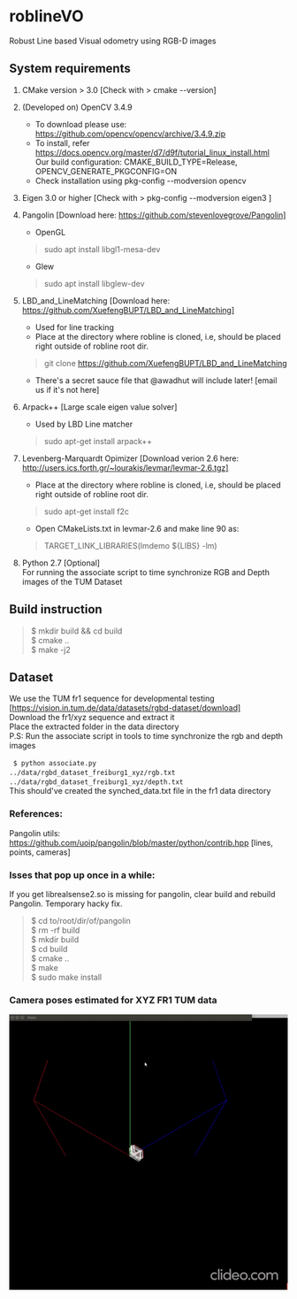 # roblineVO
Robust Line based Visual odometry using RGB-D images

## System requirements
1. CMake version > 3.0 [Check with > cmake --version]

2. (Developed on) OpenCV 3.4.9
    + To download please use: https://github.com/opencv/opencv/archive/3.4.9.zip   
    + To install, refer https://docs.opencv.org/master/d7/d9f/tutorial_linux_install.html   
        Our build configuration: CMAKE_BUILD_TYPE=Release, OPENCV_GENERATE_PKGCONFIG=ON  
    + Check installation using pkg-config --modversion opencv  

3. Eigen 3.0 or higher [Check with > pkg-config --modversion eigen3 ]  

4. Pangolin [Download here: https://github.com/stevenlovegrove/Pangolin]  
    + OpenGL  
    > sudo apt install libgl1-mesa-dev  
    + Glew  
    > sudo apt install libglew-dev  

5. LBD_and_LineMatching [Download here: https://github.com/XuefengBUPT/LBD_and_LineMatching]  
    + Used for line tracking  
    + Place at the directory where robline is cloned, i.e, should be placed right outside of robline root dir.  
    > git clone https://github.com/XuefengBUPT/LBD_and_LineMatching  
    + There's a secret sauce file that @awadhut will include later! [email us if it's not here]

6. Arpack++ [Large scale eigen value solver]
    + Used by LBD Line matcher
    > sudo apt-get install arpack++

7. Levenberg-Marquardt Opimizer [Download verion 2.6 here: http://users.ics.forth.gr/~lourakis/levmar/levmar-2.6.tgz]  
    + Place at the directory where robline is cloned, i.e, should be placed right outside of robline root dir.  
    > sudo apt-get install f2c
    + Open CMakeLists.txt in levmar-2.6 and make line 90 as:
    > TARGET_LINK_LIBRARIES(lmdemo ${LIBS} -lm)

8. Python 2.7 [Optional]  
    For running the associate script to time synchronize RGB and Depth images of the TUM Dataset

## Build instruction
> $ mkdir build && cd build  
> $ cmake ..  
> $ make -j2  

## Dataset
We use the TUM fr1 sequence for developmental testing [https://vision.in.tum.de/data/datasets/rgbd-dataset/download]  
Download the fr1/xyz sequence and extract it  
Place the extracted folder in the data directory  
P.S: Run the associate script in tools to time synchronize the rgb and depth images  

<code> $ python associate.py ../data/rgbd_dataset_freiburg1_xyz/rgb.txt ../data/rgbd_dataset_freiburg1_xyz/depth.txt </code>  
This should've created the synched_data.txt file in the fr1 data directory

### References:
Pangolin utils: https://github.com/uoip/pangolin/blob/master/python/contrib.hpp [lines, points, cameras]

### Isses that pop up once in a while:
If you get librealsense2.so is missing for pangolin, clear build and rebuild Pangolin. Temporary hacky fix.  
> $ cd to/root/dir/of/pangolin  
> $ rm -rf build  
> $ mkdir build  
> $ cd build  
> $ cmake ..  
> $ make  
> $ sudo make install  

### Camera poses estimated for XYZ FR1 TUM data
![Demo run](./docs/full-run.gif)
